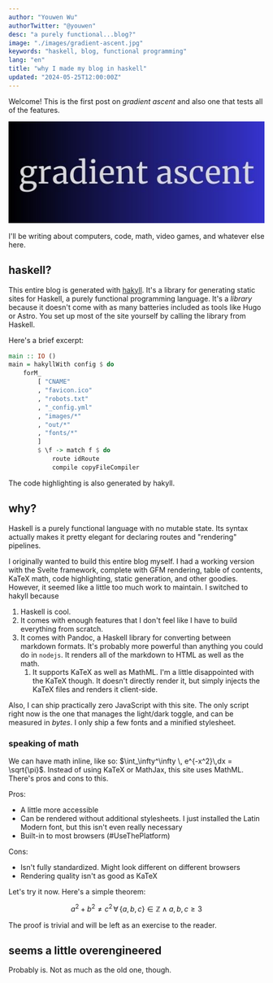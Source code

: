 ```yaml
---
author: "Youwen Wu"
authorTwitter: "@youwen"
desc: "a purely functional...blog?"
image: "./images/gradient-ascent.jpg"
keywords: "haskell, blog, functional programming"
lang: "en"
title: "why I made my blog in haskell"
updated: "2024-05-25T12:00:00Z"
---
```


Welcome! This is the first post on _gradient ascent_ and also one that tests all
of the features.

<img
  alt="gradient ascent"
  src="./images/gradient-ascent.jpg"
  style="height: 200px; width: 100%; object-fit: cover"
/>

I'll be writing about computers, code, math, video games, and whatever else
here.

## haskell?

This entire blog is generated with [hakyll](https://jaspervdj.be/hakyll/). It's
a library for generating static sites for Haskell, a purely functional
programming language. It's a _library_ because it doesn't come with as many
batteries included as tools like Hugo or Astro. You set up most of the site
yourself by calling the library from Haskell.

Here's a brief excerpt:

```haskell
main :: IO ()
main = hakyllWith config $ do
    forM_
        [ "CNAME"
        , "favicon.ico"
        , "robots.txt"
        , "_config.yml"
        , "images/*"
        , "out/*"
        , "fonts/*"
        ]
        $ \f -> match f $ do
            route idRoute
            compile copyFileCompiler
```

The code highlighting is also generated by hakyll.

## why?

Haskell is a purely functional language with no mutable state. Its syntax
actually makes it pretty elegant for declaring routes and "rendering" pipelines.

I originally wanted to build this entire blog myself. I had a working version
with the Svelte framework, complete with GFM rendering, table of contents, KaTeX
math, code highlighting, static generation, and other goodies. However, it
seemed like a little too much work to maintain. I switched to hakyll because

1. Haskell is cool.
2. It comes with enough features that I don't feel like I have to build
   everything from scratch.
3. It comes with Pandoc, a Haskell library for converting between markdown
   formats. It's probably more powerful than anything you could do in `nodejs`.
   It renders all of the markdown to HTML as well as the math.
   1. It supports KaTeX as well as MathML. I'm a little disappointed with the
      KaTeX though. It doesn't directly render it, but simply injects the KaTeX
      files and renders it client-side.

Also, I can ship practically zero JavaScript with this site. The only script
right now is the one that manages the light/dark toggle, and can be measured in
_bytes_. I only ship a few fonts and a minified stylesheet.

### speaking of math

We can have math inline, like so:
$\int_\infty^\infty \, e^{-x^2}\,dx = \sqrt{\pi}$. Instead of using KaTeX or
MathJax, this site uses MathML. There's pros and cons to this.

Pros:

- A little more accessible
- Can be rendered without additional stylesheets. I just installed the Latin
  Modern font, but this isn't even really necessary
- Built-in to most browsers (\#UseThePlatform)

Cons:

- Isn't fully standardized. Might look different on different browsers
- Rendering quality isn't as good as KaTeX

Let's try it now. Here's a simple theorem:

$$
a^2 + b^2 \ne c^2 \, \forall\,\left\{ a,\,b,\,c \right\} \in \mathbb{Z} \land a,\,b,\,c \ge 3
$$

The proof is trivial and will be left as an exercise to the reader.

## seems a little overengineered

Probably is. Not as much as the old one, though.
